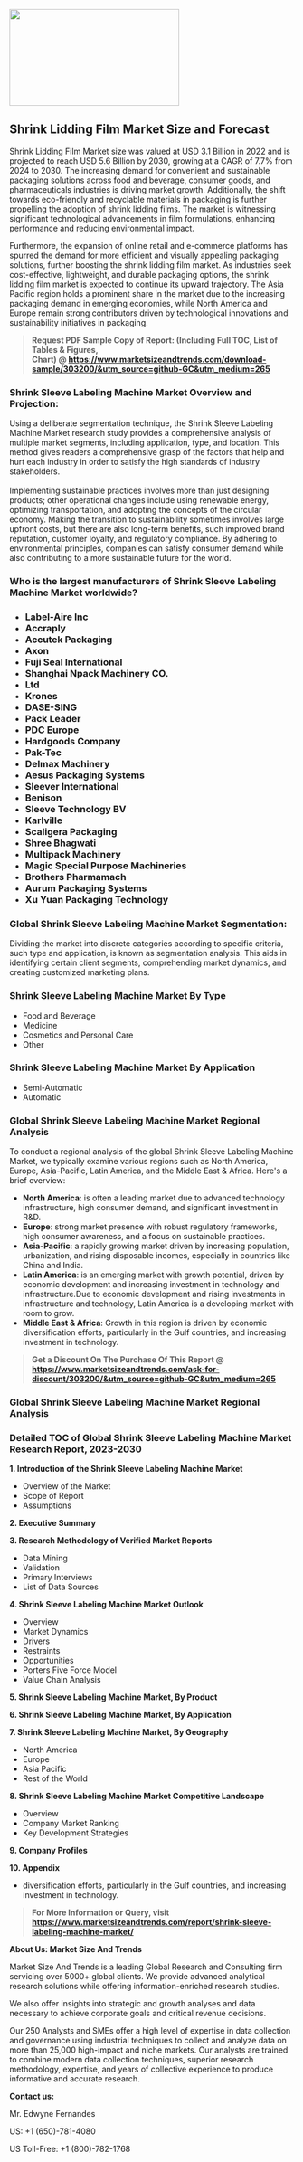 <p><img class="alignnone size-medium wp-image-20088" src="https://ffe5etoiles.com/wp-content/uploads/2024/12/MST1-300x171.png" alt="" width="300" height="171" /></p><h2>Shrink Lidding Film Market Size and Forecast</h2><p>Shrink Lidding Film Market size was valued at USD 3.1 Billion in 2022 and is projected to reach USD 5.6 Billion by 2030, growing at a CAGR of 7.7% from 2024 to 2030. The increasing demand for convenient and sustainable packaging solutions across food and beverage, consumer goods, and pharmaceuticals industries is driving market growth. Additionally, the shift towards eco-friendly and recyclable materials in packaging is further propelling the adoption of shrink lidding films. The market is witnessing significant technological advancements in film formulations, enhancing performance and reducing environmental impact.</p><p>Furthermore, the expansion of online retail and e-commerce platforms has spurred the demand for more efficient and visually appealing packaging solutions, further boosting the shrink lidding film market. As industries seek cost-effective, lightweight, and durable packaging options, the shrink lidding film market is expected to continue its upward trajectory. The Asia Pacific region holds a prominent share in the market due to the increasing packaging demand in emerging economies, while North America and Europe remain strong contributors driven by technological innovations and sustainability initiatives in packaging.</p></p><blockquote id="" class=""><strong>Request PDF Sample Copy of Report: (Including Full TOC, List of Tables &amp; Figures, Chart)&nbsp;@&nbsp;<strong><a href="https://www.marketsizeandtrends.com/download-sample/303200/&utm_source=github-GC&utm_medium=265" target="_blank">https://www.marketsizeandtrends.com/download-sample/303200/&utm_source=github-GC&utm_medium=265</a></strong></strong></blockquote><h3 id="" class="">Shrink Sleeve Labeling Machine Market&nbsp;Overview and Projection:</h3><p id="" class="">Using a deliberate segmentation technique, the Shrink Sleeve Labeling Machine Market research study provides a comprehensive analysis of multiple market segments, including application, type, and location. This method gives readers a comprehensive grasp of the factors that help and hurt each industry in order to satisfy the high standards of industry stakeholders. <br /> <br />Implementing sustainable practices involves more than just designing products; other operational changes include using renewable energy, optimizing transportation, and adopting the concepts of the circular economy. Making the transition to sustainability sometimes involves large upfront costs, but there are also long-term benefits, such improved brand reputation, customer loyalty, and regulatory compliance. By adhering to environmental principles, companies can satisfy consumer demand while also contributing to a more sustainable future for the world.</p><h3 id="" class="">Who is the largest manufacturers of&nbsp;Shrink Sleeve Labeling Machine Market worldwide?</h3><h3 class=""><p><ul><li>Label-Aire Inc </li><li> Accraply </li><li> Accutek Packaging </li><li> Axon </li><li> Fuji Seal International </li><li> Shanghai Npack Machinery CO. </li><li> Ltd </li><li> Krones </li><li> DASE-SING </li><li> Pack Leader </li><li> PDC Europe </li><li> Hardgoods Company </li><li> Pak-Tec </li><li> Delmax Machinery </li><li> Aesus Packaging Systems </li><li> Sleever International </li><li> Benison </li><li> Sleeve Technology BV </li><li> Karlville </li><li> Scaligera Packaging </li><li> Shree Bhagwati </li><li> Multipack Machinery </li><li> Magic Special Purpose Machineries </li><li> Brothers Pharmamach </li><li> Aurum Packaging Systems </li><li> Xu Yuan Packaging Technology</li></ul></p></h3><h3 id="" class="">Global&nbsp;Shrink Sleeve Labeling Machine Market Segmentation:</h3><p id="" class="">Dividing the market into discrete categories according to specific criteria, such type and application, is known as segmentation analysis. This aids in identifying certain client segments, comprehending market dynamics, and creating customized marketing plans.</p><h3 id="" class="">Shrink Sleeve Labeling Machine Market&nbsp;By Type</h3><p><p><ul><li>Food and Beverage</li><li> Medicine</li><li> Cosmetics and Personal Care</li><li> Other</p></li></ul></p></p><h3 id="" class="">Shrink Sleeve Labeling Machine Market&nbsp;By Application</h3><p class=""><p><ul><li>Semi-Automatic</li><li> Automatic</li></ul></p></p><h3 id="" class="">Global Shrink Sleeve Labeling Machine Market Regional Analysis</h3><p id="" class="">To conduct a regional analysis of the global Shrink Sleeve Labeling Machine Market, we typically examine various regions such as North America, Europe, Asia-Pacific, Latin America, and the Middle East &amp; Africa. Here's a brief overview:</p><ul><li><strong>North America</strong>: is often a leading market due to advanced technology infrastructure, high consumer demand, and significant investment in R&amp;D.</li><li><strong>Europe</strong>: strong market presence with robust regulatory frameworks, high consumer awareness, and a focus on sustainable practices.</li><li><strong>Asia-Pacific</strong>: a rapidly growing market driven by increasing population, urbanization, and rising disposable incomes, especially in countries like China and India.</li><li><strong>Latin America</strong>: is an emerging market with growth potential, driven by economic development and increasing investment in technology and infrastructure.Due to economic development and rising investments in infrastructure and technology, Latin America is a developing market with room to grow.</li><li><strong>Middle East &amp; Africa</strong>: Growth in this region is driven by economic diversification efforts, particularly in the Gulf countries, and increasing investment in technology.</li></ul><blockquote id="" class=""><strong>Get a Discount On The Purchase Of This Report @ <strong><a href="https://www.marketsizeandtrends.com/ask-for-discount/303200/&utm_source=github-GC&utm_medium=265" target="_blank">https://www.marketsizeandtrends.com/ask-for-discount/303200/&utm_source=github-GC&utm_medium=265</a></strong></strong></blockquote><h3 id="" class="">Global Shrink Sleeve Labeling Machine Market Regional Analysis</h3><h3 id="" class="">Detailed TOC of Global Shrink Sleeve Labeling Machine Market Research Report, 2023-2030</h3><p id="" class=""><strong>1. Introduction of the Shrink Sleeve Labeling Machine Market</strong></p><ul><li>Overview of the Market</li><li>Scope of Report</li><li>Assumptions</li></ul><p id="" class=""><strong>2. Executive Summary</strong></p><p id="" class=""><strong>3. Research Methodology of Verified Market Reports</strong></p><ul><li>Data Mining</li><li>Validation</li><li>Primary Interviews</li><li>List of Data Sources</li></ul><p id="" class=""><strong>4. Shrink Sleeve Labeling Machine Market Outlook</strong></p><ul><li>Overview</li><li>Market Dynamics</li><li>Drivers</li><li>Restraints</li><li>Opportunities</li><li>Porters Five Force Model</li><li>Value Chain Analysis</li></ul><p id="" class=""><strong>5. Shrink Sleeve Labeling Machine Market, By Product</strong></p><p id="" class=""><strong>6. Shrink Sleeve Labeling Machine Market, By Application</strong></p><p id="" class=""><strong>7. Shrink Sleeve Labeling Machine Market, By Geography</strong></p><ul><li>North America</li><li>Europe</li><li>Asia Pacific</li><li>Rest of the World</li></ul><p id="" class=""><strong>8. Shrink Sleeve Labeling Machine Market Competitive Landscape</strong></p><ul><li>Overview</li><li>Company Market Ranking</li><li>Key Development Strategies</li></ul><p id="" class=""><strong>9. Company Profiles</strong></p><p id="" class=""><strong>10. Appendix</strong></p><ul><li>diversification efforts, particularly in the Gulf countries, and increasing investment in technology.</li></ul><blockquote id="" class=""><strong>For More Information or Query, visit <strong><strong><a href="https://www.marketsizeandtrends.com/report/shrink-sleeve-labeling-machine-market/" target="_blank">https://www.marketsizeandtrends.com/report/shrink-sleeve-labeling-machine-market/</a></strong></strong></strong></blockquote><p id="" class=""><strong>About Us: Market Size And Trends</strong></p><p id="" class="">Market Size And Trends is a leading Global Research and Consulting firm servicing over 5000+ global clients. We provide advanced analytical research solutions while offering information-enriched research studies.</p><p id="" class="">We also offer insights into strategic and growth analyses and data necessary to achieve corporate goals and critical revenue decisions.</p><p id="" class="">Our 250 Analysts and SMEs offer a high level of expertise in data collection and governance using industrial techniques to collect and analyze data on more than 25,000 high-impact and niche markets. Our analysts are trained to combine modern data collection techniques, superior research methodology, expertise, and years of collective experience to produce informative and accurate research.</p><p id="" class=""><strong>Contact us:</strong></p><p id="" class="">Mr. Edwyne Fernandes</p><p id="" class="">US: +1 (650)-781-4080</p><p id="" class="">US Toll-Free: +1 (800)-782-1768</p>
